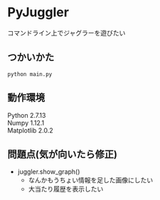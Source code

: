 # PyJuggler
コマンドライン上でジャグラーを遊びたい

## つかいかた
`python main.py`

## 動作環境
Python 2.7.13  
Numpy 1.12.1  
Matplotlib 2.0.2

## 問題点(気が向いたら修正)
- juggler.show_graph()
    - なんかもうちょい情報を足した画像にしたい
    - 大当たり履歴を表示したい
